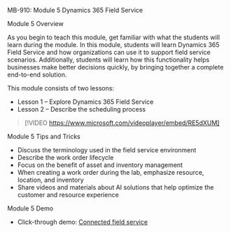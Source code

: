 

MB-910: Module 5 Dynamics 365 Field Service

Module 5 Overview

As you begin to teach this module, get familiar with what the students will learn during the module. In this module, students will learn Dynamics 365 Field Service and how organizations can use it to support field service scenarios. Additionally, students will learn how this functionality helps businesses make better decisions quickly, by bringing together a complete end-to-end solution.

This module consists of two lessons:

- Lesson 1 – Explore Dynamics 365 Field Service
- Lesson 2 – Describe the scheduling process
 
> [!VIDEO https://www.microsoft.com/videoplayer/embed/RE5dXUM]

Module 5 Tips and Tricks

- Discuss the terminology used in the field service environment
- Describe the work order lifecycle
- Focus on the benefit of asset and inventory management
- When creating a work order during the lab, emphasize resource, location, and inventory
- Share videos and materials about AI solutions that help optimize the customer and resource experience

Module 5 Demo

- Click-through demo: [Connected field service](https://edxinteractivepage.blob.core.windows.net/edxpages/mb-910/version2/LP-FS-M2-CFS/index.html)
